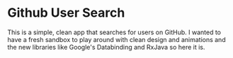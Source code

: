 # Github User Search
This is a simple, clean app that searches for users on GitHub. I wanted to have a fresh sandbox to play around with clean design and animations and the new libraries like Google's Databinding and RxJava so here it is.
